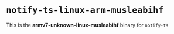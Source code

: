 # `notify-ts-linux-arm-musleabihf`

This is the **armv7-unknown-linux-musleabihf** binary for `notify-ts`
